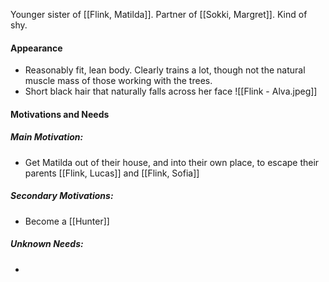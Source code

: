 Younger sister of [[Flink, Matilda]]. Partner of [[Sokki, Margret]]. Kind of shy.
#### Appearance
- Reasonably fit, lean body. Clearly trains a lot, though not the natural muscle mass of those working with the trees.
- Short black hair that naturally falls across her face
![[Flink - Alva.jpeg]]
#### Motivations and Needs
##### Main Motivation:
- Get Matilda out of their house, and into their own place, to escape their parents [[Flink, Lucas]] and [[Flink, Sofia]]
##### Secondary Motivations:
- Become a [[Hunter]]
##### Unknown Needs:
- 